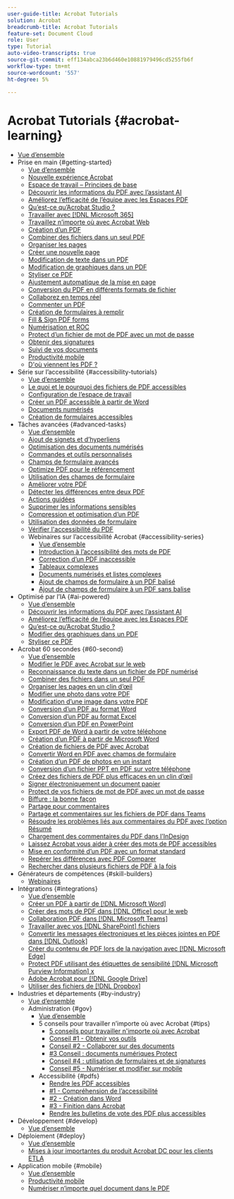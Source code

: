 ```yaml
---
user-guide-title: Acrobat Tutorials
solution: Acrobat
breadcrumb-title: Acrobat Tutorials
feature-set: Document Cloud
role: User
type: Tutorial
auto-video-transcripts: true
source-git-commit: eff134abca23b6d460e10881979496cd5255fb6f
workflow-type: tm+mt
source-wordcount: '557'
ht-degree: 5%

---
```



# Acrobat Tutorials {#acrobat-learning}

+ [Vue d’ensemble](overview.md)
+ Prise en main {#getting-started}
   + [Vue d’ensemble](getting-started/getting-started-overview.md)
   + [Nouvelle expérience Acrobat](getting-started/new-workspace.md)
   + [Espace de travail – Principes de base](getting-started/get-to-know-the-acrobat-dc-interface.md)
   + [Découvrir les informations du PDF avec l’assistant AI](getting-started/ai-assistant.md)
   + [Améliorez l’efficacité de l’équipe avec les Espaces PDF](getting-started/pdf-spaces-legal.md)
   + [Qu’est-ce qu’Acrobat Studio ?](getting-started/acrobat-studio.md)
   + [Travailler avec [!DNL Microsoft 365]](https://experienceleague.adobe.com/docs/document-cloud-learn/acrobat-learning/integrations/integrate-overview.html?lang=fr#microsoft)
   + [Travaillez n’importe où avec Acrobat Web](getting-started/acrobatweb.md)
   + [Création d’un PDF](getting-started/create-pdf.md)
   + [Combiner des fichiers dans un seul PDF](getting-started/combine-to-pdf.md)
   + [Organiser les pages](getting-started/organize.md)
   + [Créer une nouvelle page](getting-started/add-custom-page.md)
   + [Modification de texte dans un PDF](getting-started/edit-pdf.md)
   + [Modification de graphiques dans un PDF](getting-started/edit-graphics.md)
   + [Styliser ce PDF](getting-started/stylize-this-pdf.md)
   + [Ajustement automatique de la mise en page](getting-started/auto-adjust-layout.md)
   + [Conversion du PDF en différents formats de fichier](getting-started/export-pdf.md)
   + [Collaborez en temps réel](getting-started/collaborate.md)
   + [Commenter un PDF](getting-started/comment-on-pdf-files.md)
   + [Création de formulaires à remplir](getting-started/create-fillable-forms.md)
   + [Fill &amp; Sign PDF forms](getting-started/fill-and-sign.md)
   + [Numérisation et ROC](getting-started/scan-and-ocr.md)
   + [Protect d’un fichier de mot de PDF avec un mot de passe](getting-started/password-protect.md)
   + [Obtenir des signatures](getting-started/signatures.md)
   + [Suivi de vos documents](getting-started/track.md)
   + [Productivité mobile](getting-started/productivity.md)
   + [D&#39;où viennent les PDF ?](getting-started/where-do-pdfs-come-from.md)
+ Série sur l’accessibilité {#accessibility-tutorials}
   + [Vue d’ensemble](accessibility-series/accessibility-overview.md)
   + [Le quoi et le pourquoi des fichiers de PDF accessibles](accessibility-series/what-why-accessible-pdf.md)
   + [Configuration de l’espace de travail](accessibility-series/set-up-workspace.md)
   + [Créer un PDF accessible à partir de Word](accessibility-series/create-accessible-from-word.md)
   + [Documents numérisés](accessibility-series/scanned-documents.md)
   + [Création de formulaires accessibles](accessibility-series/create-accessible-forms.md)
+ Tâches avancées {#advanced-tasks}
   + [Vue d’ensemble](advanced-tasks/advanced-tasks-overview.md)
   + [Ajout de signets et d’hyperliens](advanced-tasks/bookmarks.md)
   + [Optimisation des documents numérisés](advanced-tasks/optimizescan.md)
   + [Commandes et outils personnalisés](advanced-tasks/custom.md)
   + [Champs de formulaire avancés](advanced-tasks/advancedforms.md)
   + [Optimize PDF pour le référencement](advanced-tasks/optimizeseo.md)
   + [Utilisation des champs de formulaire](advanced-tasks/workforms.md)
   + [Améliorer votre PDF](advanced-tasks/enhance.md)
   + [Détecter les différences entre deux PDF](advanced-tasks/compare.md)
   + [Actions guidées](advanced-tasks/action.md)
   + [Supprimer les informations sensibles](advanced-tasks/redact.md)
   + [Compression et optimisation d’un PDF](advanced-tasks/reduce.md)
   + [Utilisation des données de formulaire](advanced-tasks/formdata.md)
   + [Vérifier l&#39;accessibilité du PDF](advanced-tasks/accessibility.md)
   + Webinaires sur l’accessibilité Acrobat {#accessibility-series}
      + [Vue d’ensemble](advanced-tasks/accessibility-series.md)
      + [Introduction à l’accessibilité des mots de PDF](advanced-tasks/accessibilitysession1.md)
      + [Correction d’un PDF inaccessible](advanced-tasks/accessibilitysession2.md)
      + [Tableaux complexes](advanced-tasks/accessibilitysession3.md)
      + [Documents numérisés et listes complexes](advanced-tasks/accessibilitysession4.md)
      + [Ajout de champs de formulaire à un PDF balisé](advanced-tasks/accessibilitysession5.md)
      + [Ajout de champs de formulaire à un PDF sans balise](advanced-tasks/accessibilitysession6.md)
+ Optimisé par l’IA {#ai-powered}
   + [Vue d’ensemble](ai-powered/ai-overview.md)
   + [Découvrir les informations du PDF avec l’assistant AI](https://experienceleague.adobe.com/fr/docs/document-cloud-learn/acrobat-learning/getting-started/ai-assistant)
   + [Améliorez l’efficacité de l’équipe avec les Espaces PDF](https://experienceleague.adobe.com/fr/docs/document-cloud-learn/acrobat-learning/getting-started/pdf-spaces-legal)
   + [Qu’est-ce qu’Acrobat Studio ?](https://experienceleague.adobe.com/fr/docs/document-cloud-learn/acrobat-learning/getting-started/acrobat-studio)
   + [Modifier des graphiques dans un PDF](https://experienceleague.adobe.com/fr/docs/document-cloud-learn/acrobat-learning/getting-started/edit-graphics)
   + [Styliser ce PDF](https://experienceleague.adobe.com/fr/docs/document-cloud-learn/acrobat-learning/getting-started/stylize-this-pdf)
+ Acrobat 60 secondes {#60-second}
   + [Vue d’ensemble](60-second/60-second-overview.md)
   + [Modifier le PDF avec Acrobat sur le web](60-second/edit.md)
   + [Reconnaissance du texte dans un fichier de PDF numérisé](60-second/textrecognition.md)
   + [Combiner des fichiers dans un seul PDF](60-second/combine-to-one-pdf.md)
   + [Organiser les pages en un clin d’œil](60-second/organize.md)
   + [Modifier une photo dans votre PDF](60-second/editphoto.md)
   + [Modification d’une image dans votre PDF](60-second/editgraphic.md)
   + [Conversion d’un PDF au format Word](60-second/convert-pdf-word.md)
   + [Conversion d’un PDF au format Excel](60-second/convert-pdf-excel.md)
   + [Conversion d’un PDF en PowerPoint](60-second/convert-pdf-powerpoint.md)
   + [Export PDF de Word à partir de votre téléphone](60-second/exportwordphone.md)
   + [Création d’un PDF à partir de Microsoft Word](60-second/word-to-pdf.md)
   + [Création de fichiers de PDF avec Acrobat](60-second/create-from-acrobat.md)
   + [Convertir Word en PDF avec champs de formulaire](60-second/wordform.md)
   + [Création d’un PDF de photos en un instant](60-second/photo.md)
   + [Conversion d’un fichier PPT en PDF sur votre téléphone](60-second/phone.md)
   + [Créez des fichiers de PDF plus efficaces en un clin d’œil](60-second/optimize.md)
   + [Signer électroniquement un document papier](60-second/sign.md)
   + [Protect de vos fichiers de mot de PDF avec un mot de passe](60-second/protect.md)
   + [Biffure : la bonne façon](60-second/redaction.md)
   + [Partage pour commentaires](60-second/share-comment.md)
   + [Partage et commentaires sur les fichiers de PDF dans Teams](60-second/share-comment-teams.md)
   + [Résoudre les problèmes liés aux commentaires du PDF avec l’option Résumé](60-second/summarize-comments.md)
   + [Chargement des commentaires du PDF dans l’InDesign](60-second/indesign.md)
   + [Laissez Acrobat vous aider à créer des mots de PDF accessibles](60-second/accessible.md)
   + [Mise en conformité d’un PDF avec un format standard](60-second/conform.md)
   + [Repérer les différences avec PDF Comparer](60-second/compare.md)
   + [Rechercher dans plusieurs fichiers de PDF à la fois](60-second/search.md)
+ Générateurs de compétences {#skill-builders}
   + [Webinaires](skill-builder/skill-builder-webinars.md)
+ Intégrations {#integrations}
   + [Vue d’ensemble](integrate/integrate-overview.md)
   + [Créer un PDF à partir de [!DNL Microsoft Word]](integrate/createfromword.md)
   + [Créer des mots de PDF dans [!DNL Office] pour le web](integrate/createofficeweb.md)
   + [Collaboration PDF dans  [!DNL Microsoft Teams]](integrate/acrobatandteams.md)
   + [Travailler avec vos  [!DNL SharePoint] fichiers](integrate/acrobatandsp.md)
   + [Convertir les messages électroniques et les pièces jointes en PDF dans  [!DNL Outlook]](integrate/outlook.md)
   + [Créer du contenu de PDF lors de la navigation avec  [!DNL Microsoft Edge]](integrate/edge.md)
   + [Protect PDF utilisant des étiquettes de sensibilité [!DNL Microsoft Purview Information] x](integrate/microsoftsensitivitylabels.md)
   + [Adobe Acrobat pour  [!DNL Google Drive]](integrate/acrobatandgoogle.md)
   + [Utiliser des fichiers de  [!DNL Dropbox]](integrate/acrobat-dropbox.md)
+ Industries et départements {#by-industry}
   + [Vue d’ensemble](industry/industry-overview.md)
   + Administration {#gov}
      + [Vue d’ensemble](industry/gov/gov-overview.md)
      + 5 conseils pour travailler n’importe où avec Acrobat {#tips}
         + [5 conseils pour travailler n&#39;importe où avec Acrobat](industry/gov/5-tips-for-working-anywhere-with-acrobat-dc-for-government.md)
         + [Conseil #1 - Obtenir vos outils](industry/gov/get-your-tools.md)
         + [Conseil #2 - Collaborer sur des documents](industry/gov/collaborate-on-documents.md)
         + [#3 Conseil : documents numériques Protect](industry/gov/protect-digital-documents.md)
         + [Conseil #4 : utilisation de formulaires et de signatures](industry/gov/work-with-forms-and-signatures.md)
         + [Conseil #5 - Numériser et modifier sur mobile](industry/gov/scan-and-edit-on-mobile.md)
      + Accessibilité {#pdfs}
         + [Rendre les PDF accessibles](industry/gov/making-pdfs-accessible.md)
         + [#1 - Compréhension de l’accessibilité](industry/gov/understanding-accessibility.md)
         + [#2 - Création dans Word](industry/gov/authoring-in-word.md)
         + [#3 - Finition dans Acrobat](industry/gov/finishing-in-acrobat.md)
         + [Rendre les bulletins de vote des PDF plus accessibles](industry/gov/making-pdf-ballots-accessible.md)
+ Développement {#develop}
   + [Vue d’ensemble](develop/develop-overview.md)
+ Déploiement {#deploy}
   + [Vue d’ensemble](deploy/deploy-overview.md)
   + [Mises à jour importantes du produit Acrobat DC pour les clients ETLA](deploy/signentitlementchanges.md)
+ Application mobile {#mobile}
   + [Vue d’ensemble](mobile/mobile-overview.md)
   + [Productivité mobile](https://experienceleague.adobe.com/docs/document-cloud-learn/acrobat-learning/getting-started/productivity.html?lang=fr)
   + [Numériser n’importe quel document dans le PDF](mobile/scan-mobile-app.md)
